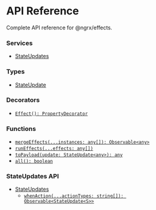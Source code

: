# API Reference

Complete API reference for @ngrx/effects.

### Services
* [StateUpdates](state_updates.md)

### Types
* [StateUpdate](state_update.md)

### Decorators
* [`Effect(): PropertyDecorator`](effect.md)

### Functions
* [`mergeEffects(...instances: any[]): Observable<any>`](merge_effects.md)
* [`runEffects(...effects: any[])`](run_effects.md)
* [`toPayload(update: StateUpdate<any>): any`](to_payload.md)
* [`all(): boolean`](all.md)

### StateUpdates API
* [StateUpdates](state_updates.md)
    * [`whenAction(...actionTypes: string[]): Observable<StateUpdate<S>>`](state_updates.md#whenaction)